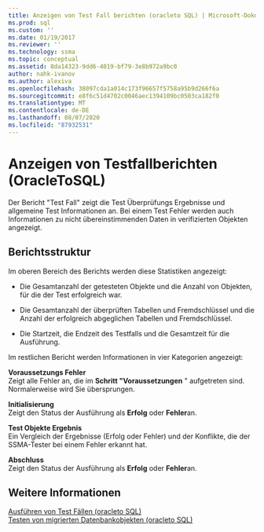 ```yaml
---
title: Anzeigen von Test Fall berichten (oracleto SQL) | Microsoft-Dokumentation
ms.prod: sql
ms.custom: ''
ms.date: 01/19/2017
ms.reviewer: ''
ms.technology: ssma
ms.topic: conceptual
ms.assetid: 8da14323-9dd6-4019-bf79-3e8b972a9bc0
author: nahk-ivanov
ms.author: alexiva
ms.openlocfilehash: 38097cda1a014c173f96657f5758a95b9d266f6a
ms.sourcegitcommit: e8f6c51d4702c0046aec1394109bc0503ca182f0
ms.translationtype: MT
ms.contentlocale: de-DE
ms.lasthandoff: 08/07/2020
ms.locfileid: "87932531"
---
```

# <a name="viewing-test-case-reports-oracletosql"></a>Anzeigen von Testfallberichten (OracleToSQL)
Der Bericht "Test Fall" zeigt die Test Überprüfungs Ergebnisse und allgemeine Test Informationen an. Bei einem Test Fehler werden auch Informationen zu nicht übereinstimmenden Daten in verifizierten Objekten angezeigt.  
  
## <a name="report-structure"></a>Berichtsstruktur  
Im oberen Bereich des Berichts werden diese Statistiken angezeigt:  
  
-   Die Gesamtanzahl der getesteten Objekte und die Anzahl von Objekten, für die der Test erfolgreich war.  
  
-   Die Gesamtanzahl der überprüften Tabellen und Fremdschlüssel und die Anzahl der erfolgreich abgeglichen Tabellen und Fremdschlüssel.  
  
-   Die Startzeit, die Endzeit des Testfalls und die Gesamtzeit für die Ausführung.  
  
Im restlichen Bericht werden Informationen in vier Kategorien angezeigt:  
  
**Voraussetzungs Fehler**  
Zeigt alle Fehler an, die im **Schritt "Voraussetzungen** " aufgetreten sind. Normalerweise wird Sie übersprungen.  
  
**Initialisierung**  
Zeigt den Status der Ausführung als **Erfolg** oder **Fehler**an.  
  
**Test Objekte Ergebnis**  
Ein Vergleich der Ergebnisse (Erfolg oder Fehler) und der Konflikte, die der SSMA-Tester bei einem Fehler erkannt hat.  
  
**Abschluss**  
Zeigt den Status der Ausführung als **Erfolg** oder **Fehler**an.  
  
## <a name="see-also"></a>Weitere Informationen  
[Ausführen von Test Fällen &#40;oracleto SQL&#41;](../../ssma/oracle/running-test-cases-oracletosql.md)  
[Testen von migrierten Datenbankobjekten &#40;oracleto SQL&#41;](../../ssma/oracle/testing-migrated-database-objects-oracletosql.md)  
  
